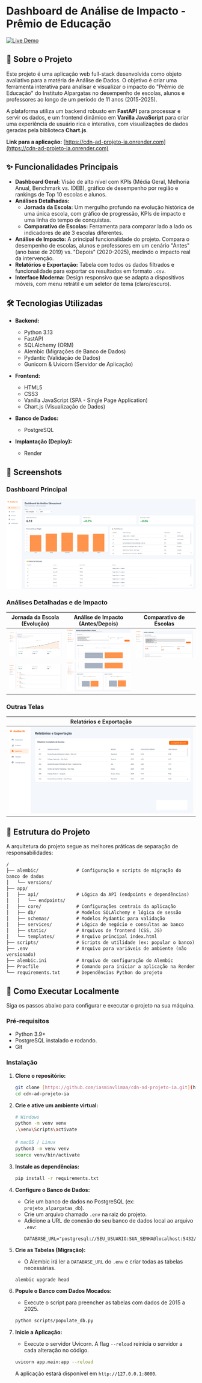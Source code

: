 # Dashboard de Análise de Impacto - Prêmio de Educação

[![Live Demo](https://img.shields.io/badge/Ver_Demo-Online-brightgreen)](https://cdn-ad-projeto-ia.onrender.com)

## 📖 Sobre o Projeto

Este projeto é uma aplicação web full-stack desenvolvida como objeto avaliativo para a matéria de Análise de Dados. O objetivo é criar uma ferramenta interativa para analisar e visualizar o impacto do "Prêmio de Educação" do Instituto Alpargatas no desempenho de escolas, alunos e professores ao longo de um período de 11 anos (2015-2025).

A plataforma utiliza um backend robusto em **FastAPI** para processar e servir os dados, e um frontend dinâmico em **Vanilla JavaScript** para criar uma experiência de usuário rica e interativa, com visualizações de dados geradas pela biblioteca **Chart.js**.

**Link para a aplicação:** [https://cdn-ad-projeto-ia.onrender.com](https://cdn-ad-projeto-ia.onrender.com)

## ✨ Funcionalidades Principais

* **Dashboard Geral:** Visão de alto nível com KPIs (Média Geral, Melhoria Anual, Benchmark vs. IDEB), gráfico de desempenho por região e rankings de Top 10 escolas e alunos.
* **Análises Detalhadas:**
    * **Jornada da Escola:** Um mergulho profundo na evolução histórica de uma única escola, com gráfico de progressão, KPIs de impacto e uma linha do tempo de conquistas.
    * **Comparativo de Escolas:** Ferramenta para comparar lado a lado os indicadores de até 3 escolas diferentes.
* **Análise de Impacto:** A principal funcionalidade do projeto. Compara o desempenho de escolas, alunos e professores em um cenário "Antes" (ano base de 2019) vs. "Depois" (2020-2025), medindo o impacto real da intervenção.
* **Relatórios e Exportação:** Tabela com todos os dados filtrados e funcionalidade para exportar os resultados em formato `.csv`.
* **Interface Moderna:** Design responsivo que se adapta a dispositivos móveis, com menu retrátil e um seletor de tema (claro/escuro).

## 🛠️ Tecnologias Utilizadas

* **Backend:**
    * Python 3.13
    * FastAPI
    * SQLAlchemy (ORM)
    * Alembic (Migrações de Banco de Dados)
    * Pydantic (Validação de Dados)
    * Gunicorn & Uvicorn (Servidor de Aplicação)

* **Frontend:**
    * HTML5
    * CSS3
    * Vanilla JavaScript (SPA - Single Page Application)
    * Chart.js (Visualização de Dados)

* **Banco de Dados:**
    * PostgreSQL

* **Implantação (Deploy):**
    * Render

## 📸 Screenshots

### **Dashboard Principal**
![Dashboard Principal](https://github.com/iasminvlimaa/cdn-ad-projeto-ia/blob/main/images/dashboard_principal.png?raw=true)

### **Análises Detalhadas e de Impacto**
| Jornada da Escola (Evolução) | Análise de Impacto (Antes/Depois) | Comparativo de Escolas |
| :---: | :---: | :---: 
| ![Jornada da Escola](https://github.com/iasminvlimaa/cdn-ad-projeto-ia/blob/main/images/analises_2.png?raw=true) | ![Impacto nas Escolas](https://github.com/iasminvlimaa/cdn-ad-projeto-ia/blob/main/images/impactos_1.png?raw=true) | ![Comparativo de Escolas](https://github.com/iasminvlimaa/cdn-ad-projeto-ia/blob/main/images/analises_1.png?raw=true) |
| ![Histórico](https://github.com/iasminvlimaa/cdn-ad-projeto-ia/blob/main/images/analises_3.png?raw=true) | ![Impactos nos Alunos e nos Professores](https://github.com/iasminvlimaa/cdn-ad-projeto-ia/blob/main/images/impactos_2.png?raw=true)


### **Outras Telas**
| Relatórios e Exportação| 
| :---: |
| ![Tela de Relatórios](https://github.com/iasminvlimaa/cdn-ad-projeto-ia/blob/main/images/relatorios.png?raw=true) |

## 📂 Estrutura do Projeto

A arquitetura do projeto segue as melhores práticas de separação de responsabilidades:
```
/
├── alembic/              # Configuração e scripts de migração do banco de dados
│   └── versions/
├── app/
│   ├── api/              # Lógica da API (endpoints e dependências)
│   │   └── endpoints/
│   ├── core/             # Configurações centrais da aplicação
│   ├── db/               # Modelos SQLAlchemy e lógica de sessão
│   ├── schemas/          # Modelos Pydantic para validação
│   ├── services/         # Lógica de negócio e consultas ao banco
│   ├── static/           # Arquivos de frontend (CSS, JS)
│   └── templates/        # Arquivo principal index.html
├── scripts/              # Scripts de utilidade (ex: popular o banco)
├── .env                  # Arquivo para variáveis de ambiente (não versionado)
├── alembic.ini           # Arquivo de configuração do Alembic
├── Procfile              # Comando para iniciar a aplicação na Render
└── requirements.txt      # Dependências Python do projeto
```

## 🚀 Como Executar Localmente

Siga os passos abaixo para configurar e executar o projeto na sua máquina.

### Pré-requisitos
* Python 3.9+
* PostgreSQL instalado e rodando.
* Git

### Instalação
1.  **Clone o repositório:**
    ```bash
    git clone [https://github.com/iasminvlimaa/cdn-ad-projeto-ia.git](https://github.com/iasminvlimaa/cdn-ad-projeto-ia.git)
    cd cdn-ad-projeto-ia
    ```

2.  **Crie e ative um ambiente virtual:**
    ```bash
    # Windows
    python -m venv venv
    .\venv\Scripts\activate

    # macOS / Linux
    python3 -m venv venv
    source venv/bin/activate
    ```

3.  **Instale as dependências:**
    ```bash
    pip install -r requirements.txt
    ```

4.  **Configure o Banco de Dados:**
    * Crie um banco de dados no PostgreSQL (ex: `projeto_alpargatas_db`).
    * Crie um arquivo chamado `.env` na raiz do projeto.
    * Adicione a URL de conexão do seu banco de dados local ao arquivo `.env`:
        ```
        DATABASE_URL="postgresql://SEU_USUARIO:SUA_SENHA@localhost:5432/projeto_alpargatas_db"
        ```

5.  **Crie as Tabelas (Migração):**
    * O Alembic irá ler a `DATABASE_URL` do `.env` e criar todas as tabelas necessárias.
    ```bash
    alembic upgrade head
    ```

6.  **Popule o Banco com Dados Mocados:**
    * Execute o script para preencher as tabelas com dados de 2015 a 2025.
    ```bash
    python scripts/populate_db.py
    ```

7.  **Inicie a Aplicação:**
    * Execute o servidor Uvicorn. A flag `--reload` reinicia o servidor a cada alteração no código.
    ```bash
    uvicorn app.main:app --reload
    ```
    A aplicação estará disponível em `http://127.0.0.1:8000`.
